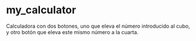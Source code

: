 # my_calculator
Calculadora con dos botones, uno que eleva el número introducido al cubo, y otro botón que eleva este mismo número a la cuarta. 
